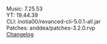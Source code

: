 Music: 7.25.53  
YT: 19.44.39  
CLI: inotia00/revanced-cli-5.0.1-all.jar  
Patches: anddea/patches-3.2.0.rvp  
[Changelog](https://github.com/anddea/revanced-patches/releases/tag/v3.2.0)  
